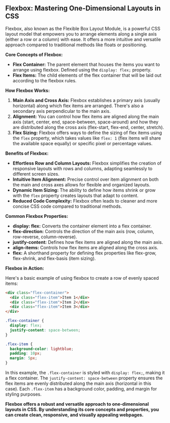 ## Flexbox: Mastering One-Dimensional Layouts in CSS

Flexbox, also known as the Flexible Box Layout Module, is a powerful CSS layout model that empowers you to arrange elements along a single axis (either a row or a column) with ease. It offers a more intuitive and versatile approach compared to traditional methods like floats or positioning.

**Core Concepts of Flexbox:**

* **Flex Container:**  The parent element that houses the items you want to arrange using flexbox. Defined using the `display: flex;` property.
* **Flex Items:** The child elements of the flex container that will be laid out according to the flexbox rules.

**How Flexbox Works:**

1. **Main Axis and Cross Axis:**  Flexbox establishes a primary axis (usually horizontal) along which flex items are arranged. There's also a secondary axis perpendicular to the main axis.
2. **Alignment:**  You can control how flex items are aligned along the main axis (start, center, end, space-between, space-around) and how they are distributed along the cross axis (flex-start, flex-end, center, stretch).
3. **Flex Sizing:**  Flexbox offers ways to define the sizing of flex items using the `flex` property, which takes values like `flex: 1` (flex items will share the available space equally) or specific pixel or percentage values.

**Benefits of Flexbox:**

* **Effortless Row and Column Layouts:** Flexbox simplifies the creation of responsive layouts with rows and columns, adapting seamlessly to different screen sizes.
* **Intuitive Item Alignment:**  Precise control over item alignment on both the main and cross axes allows for flexible and organized layouts.
* **Dynamic Item Sizing:**  The ability to define how items shrink or grow with the `flex` property creates layouts that adapt to content.
* **Reduced Code Complexity:**  Flexbox often leads to cleaner and more concise CSS code compared to traditional methods.

**Common Flexbox Properties:**

* **display: flex:**  Converts the container element into a flex container.
* **flex-direction:**  Controls the direction of the main axis (row, column, row-reverse, column-reverse).
* **justify-content:**  Defines how flex items are aligned along the main axis.
* **align-items:**  Controls how flex items are aligned along the cross axis.
* **flex:**  A shorthand property for defining flex properties like flex-grow, flex-shrink, and flex-basis (item sizing).

**Flexbox in Action:**

Here's a basic example of using flexbox to create a row of evenly spaced items:

```html
<div class="flex-container">
  <div class="flex-item">Item 1</div>
  <div class="flex-item">Item 2</div>
  <div class="flex-item">Item 3</div>
</div>
```

```css
.flex-container {
  display: flex;
  justify-content: space-between;
}

.flex-item {
  background-color: lightblue;
  padding: 10px;
  margin: 5px;
}
```

In this example, the `.flex-container` is styled with `display: flex;`, making it a flex container. The `justify-content: space-between` property ensures the flex items are evenly distributed along the main axis (horizontal in this case). Each `.flex-item` has a background color, padding, and margin for styling purposes.

**Flexbox offers a robust and versatile approach to one-dimensional layouts in CSS. By understanding its core concepts and properties, you can create clean, responsive, and visually appealing webpages.**